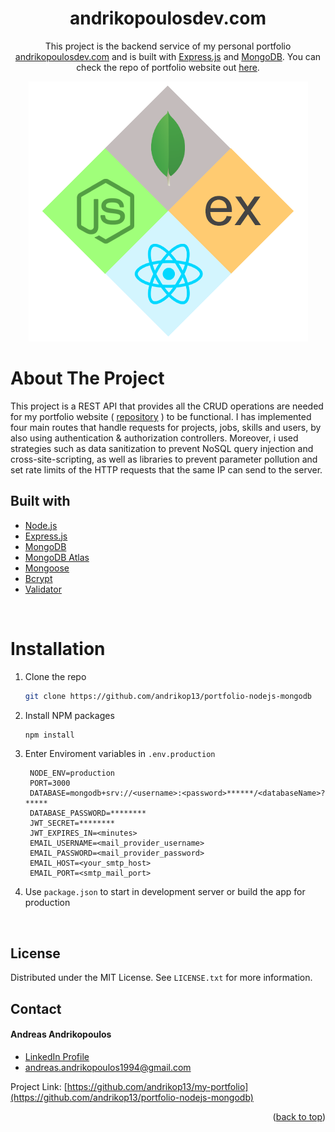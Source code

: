 <h1 align="center">
  andrikopoulosdev.com
</h1>

<p align="center">
  This project is the backend service of my personal portfolio <a href="https://andrikopoulosdev.com" target="_blank">andrikopoulosdev.com</a> and is built with <a href="https://expressjs.com/" target="_blank">Express.js</a> and <a href="https://www.mongodb.com/" target="_blank">MongoDB</a>. You can check the repo of portfolio website out <a href="https://github.com/andrikop13/my-portfolio" target="_blank">here</a>.
</p>

<p align="center">
  <img src='https://raw.githubusercontent.com/andrikop13/portfolio-nodejs-mongodb/master/dev-data/cover_image.png' alt='Mern stack image'>
</p>

# About The Project

This project is a REST API that provides all the CRUD operations are needed for my portfolio website ( <a href="https://github.com/andrikop13/my-portfolio" target="_blank">repository</a> ) to be functional. I has implemented four main routes that handle requests for projects, jobs, skills and users, by also using authentication & authorization controllers. Moreover, i used strategies such as data sanitization to prevent NoSQL query injection and cross-site-scripting, as well as libraries to prevent parameter pollution and set rate limits of the HTTP requests that the same IP can send to the server.

## Built with

- [Node.js](https://nodejs.org/en/about/)
- [Express.js](https://expressjs.com/)
- [MongoDB](https://www.mongodb.com/)
- [MongoDB Atlas](https://www.mongodb.com/atlas/database)
- [Mongoose](https://mongoosejs.com/)
- [Bcrypt](https://www.npmjs.com/package/bcryptjs)
- [Validator](https://www.npmjs.com/package/validator)

<br/>

# Installation

1. Clone the repo
   ```sh
   git clone https://github.com/andrikop13/portfolio-nodejs-mongodb
   ```
2. Install NPM packages
   ```sh
   npm install
   ```
3. Enter Enviroment variables in `.env.production`
   ```
    NODE_ENV=production
    PORT=3000
    DATABASE=mongodb+srv://<username>:<password>******/<databaseName>?*****
    DATABASE_PASSWORD=********
    JWT_SECRET=********
    JWT_EXPIRES_IN=<minutes>
    EMAIL_USERNAME=<mail_provider_username>
    EMAIL_PASSWORD=<mail_provider_password>
    EMAIL_HOST=<your_smtp_host>
    EMAIL_PORT=<smtp_mail_port>
   ```
4. Use `package.json` to start in development server or build the app for production

<!-- LICENSE -->
<br/>

## License

Distributed under the MIT License. See `LICENSE.txt` for more information.

<!-- CONTACT -->

## Contact

#### Andreas Andrikopoulos

- [LinkedIn Profile](https://www.linkedin.com/in/a-andrikopoulos/)
- andreas.andrikopoulos1994@gmail.com

Project Link: [https://github.com/andrikop13/my-portfolio](https://github.com/andrikop13/portfolio-nodejs-mongodb)

<p align="right">(<a href="#top">back to top</a>)</p>
